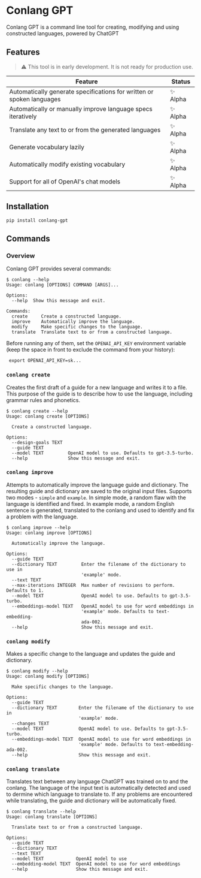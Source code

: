# Conlang GPT

Conlang GPT is a command line tool for creating, modifying and using constructed languages, powered by ChatGPT

## Features

> :warning: This tool is in early development. It is not ready for production use.

| Feature | Status |
| --- | --- |
| Automatically generate specifications for written or spoken languages | :sparkles: Alpha |
| Automatically or manually improve language specs iteratively | :sparkles: Alpha |
| Translate any text to or from the generated languages | :sparkles: Alpha |
| Generate vocabulary lazily | :sparkles: Alpha |
| Automatically modify existing vocabulary | :sparkles: Alpha |
| Support for all of OpenAI's chat models | :sparkles: Alpha |

## Installation

```
pip install conlang-gpt
```

## Commands

### Overview

Conlang GPT provides several commands:

```
$ conlang --help
Usage: conlang [OPTIONS] COMMAND [ARGS]...

Options:
  --help  Show this message and exit.

Commands:
  create     Create a constructed language.
  improve    Automatically improve the language.
  modify     Make specific changes to the language.
  translate  Translate text to or from a constructed language.
```

Before running any of them, set the `OPENAI_API_KEY` environment variable (keep the space in front to exclude the command from your history):

```
 export OPENAI_API_KEY=sk...
```

### `conlang create`

Creates the first draft of a guide for a new language and writes it to a file. This purpose of the guide is to describe how to use the language, including grammar rules and phonetics.

```
$ conlang create --help
Usage: conlang create [OPTIONS]

  Create a constructed language.

Options:
  --design-goals TEXT
  --guide TEXT
  --model TEXT         OpenAI model to use. Defaults to gpt-3.5-turbo.
  --help               Show this message and exit.
```

### `conlang improve`

Attempts to automatically improve the language guide and dictionary. The resulting guide and dictionary are saved to the original input files. Supports two modes - `simple` and `example`. In simple mode, a random flaw with the language is identified and fixed. In example mode, a random English sentence is generated, translated to the conlang and used to identify and fix a problem with the language.

```
$ conlang improve --help
Usage: conlang improve [OPTIONS]

  Automatically improve the language.

Options:
  --guide TEXT
  --dictionary TEXT         Enter the filename of the dictionary to use in
                            'example' mode.
  --text TEXT
  --max-iterations INTEGER  Max number of revisions to perform. Defaults to 1.
  --model TEXT              OpenAI model to use. Defaults to gpt-3.5-turbo.
  --embeddings-model TEXT   OpenAI model to use for word embeddings in
                            'example' mode. Defaults to text-embedding-
                            ada-002.
  --help                    Show this message and exit.
```

### `conlang modify`

Makes a specific change to the language and updates the guide and dictionary.

```
$ conlang modify --help
Usage: conlang modify [OPTIONS]

  Make specific changes to the language.

Options:
  --guide TEXT
  --dictionary TEXT        Enter the filename of the dictionary to use in
                           'example' mode.
  --changes TEXT
  --model TEXT             OpenAI model to use. Defaults to gpt-3.5-turbo.
  --embeddings-model TEXT  OpenAI model to use for word embeddings in
                           'example' mode. Defaults to text-embedding-ada-002.
  --help                   Show this message and exit.
```

### `conlang translate`

Translates text between any language ChatGPT was trained on to and the conlang. The language of the input text is automatically detected and used to dermine which language to translate to. If any problems are encountered while translating, the guide and dictionary will be automatically fixed.

```
$ conlang translate --help
Usage: conlang translate [OPTIONS]

  Translate text to or from a constructed language.

Options:
  --guide TEXT
  --dictionary TEXT
  --text TEXT
  --model TEXT            OpenAI model to use
  --embedding-model TEXT  OpenAI model to use for word embeddings
  --help                  Show this message and exit.
```
